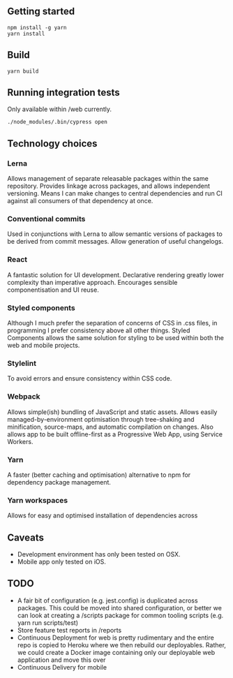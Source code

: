 ## Getting started

```
npm install -g yarn
yarn install
```

## Build

```
yarn build
```

## Running integration tests

Only available within /web currently.

```
./node_modules/.bin/cypress open
```

## Technology choices

### Lerna

Allows management of separate releasable packages within the same repository. Provides linkage across packages, and
allows independent versioning. Means I can make changes to central dependencies and run CI against all consumers of that
dependency at once.

### Conventional commits

Used in conjunctions with Lerna to allow semantic versions of packages to be derived from commit messages. Allow
generation of useful changelogs.

### React

A fantastic solution for UI development. Declarative rendering greatly lower complexity than imperative approach.
Encourages sensible componentisation and UI reuse.

### Styled components

Although I much prefer the separation of concerns of CSS in .css files, in programming I prefer consistency above all
other things. Styled Components allows the same solution for styling to be used within both the web and mobile projects.

### Stylelint

To avoid errors and ensure consistency within CSS code.

### Webpack

Allows simple(ish) bundling of JavaScript and static assets. Allows easily managed-by-environment optimisation through
tree-shaking and minification, source-maps, and automatic compilation on changes. Also allows app to be built
offline-first as a Progressive Web App, using Service Workers.

### Yarn

A faster (better caching and optimisation) alternative to npm for dependency package management.

### Yarn workspaces

Allows for easy and optimised installation of dependencies across

## Caveats

- Development environment has only been tested on OSX.
- Mobile app only tested on iOS.

## TODO

- A fair bit of configuration (e.g. jest.config) is duplicated across packages. This could be moved into shared
configuration, or better we can look at creating a /scripts package for common tooling scripts (e.g. yarn run
scripts/test)
- Store feature test reports in /reports
- Continuous Deployment for web is pretty rudimentary and the entire repo is copied to Heroku where we then rebuild our
deployables. Rather, we could create a Docker image containing only our deployable web application and move this over
- Continuous Delivery for mobile
